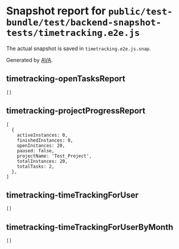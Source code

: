 # Snapshot report for `public/test-bundle/test/backend-snapshot-tests/timetracking.e2e.js`

The actual snapshot is saved in `timetracking.e2e.js.snap`.

Generated by [AVA](https://ava.li).

## timetracking-openTasksReport

    []

## timetracking-projectProgressReport

    [
      {
        activeInstances: 0,
        finishedInstances: 0,
        openInstances: 20,
        paused: false,
        projectName: 'Test_Project',
        totalInstances: 20,
        totalTasks: 2,
      },
    ]

## timetracking-timeTrackingForUser

    []

## timetracking-timeTrackingForUserByMonth

    []
